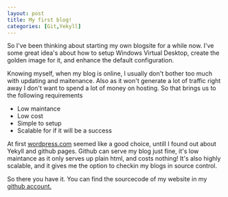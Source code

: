 ```yaml
---
layout: post
title: My first blog!
categories: [Git,Yekyll]
---
```


So I've been thinking about starting my own blogsite for a while now.
I've some great idea's about how to setup Windows Virtual Desktop, create the golden image for it, and enhance the default configuration.

Knowing myself, when my blog is online, I usually don't bother too much with updating and maitenance. Also as it won't generate a lot of traffic right away I don't want to spend a lot of money on hosting.
So that brings us to the following requirements

- Low maintance
- Low cost
- Simple to setup
- Scalable for if it will be a success

At first [wordpress.com](https://wordpress.com) seemed like a good choice, untill I found out about Yekyll and github pages.
Github can serve my blog just fine, it's low maintance as it only serves up plain html, and costs nothing!
It's also highly scalable, and it gives me the option to checkin my blogs in source control.

So there you have it. You can find the sourcecode of my website in my [github account.](https://github.com/Everink/everink.github.io)
